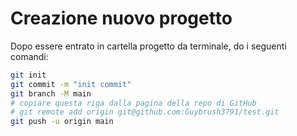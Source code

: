 # Creazione nuovo progetto
Dopo essere entrato in cartella progetto da terminale, do i seguenti comandi:
```sh
git init                                                                         git add -A
git commit -m "init commit"
git branch -M main
# copiare questa riga dalla pagina della repo di GitHub
# git remote add origin git@github.com:Guybrush3791/test.git
git push -u origin main 
```